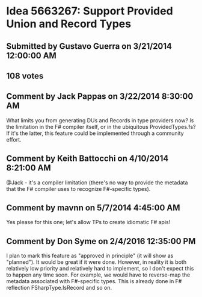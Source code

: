 # Idea 5663267: Support Provided Union and Record Types #

## Submitted by Gustavo Guerra on 3/21/2014 12:00:00 AM

## 108 votes






## Comment by Jack Pappas on 3/22/2014 8:30:00 AM

What limits you from generating DUs and Records in type providers now? Is the limitation in the F# compiler itself, or in the ubiquitous ProvidedTypes.fs? If it's the latter, this feature could be implemented through a community effort.

## Comment by Keith Battocchi on 4/10/2014 8:21:00 AM

@Jack - it's a compiler limitation (there's no way to provide the metadata that the F# compiler uses to recognize F#-specific types).

## Comment by mavnn on 5/7/2014 4:45:00 AM

Yes please for this one; let's allow TPs to create idiomatic F# apis!

## Comment by Don Syme on 2/4/2016 12:35:00 PM

I plan to mark this feature as "approved in principle" (it will show as "planned"). It would be great if it were done.
However, in reality it is both relatively low priority and relatively hard to implement, so I don't expect this to happen any time soon.
For example, we would have to reverse-map the metadata associated with F#-specific types. This is already done in F# reflection FSharpType.IsRecord and so on.

